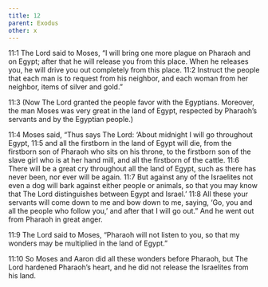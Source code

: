 ```yaml
---
title: 12
parent: Exodus
other: x
---
```


<a name="11:1">11:1</a> The Lord said to Moses, “I will bring one more plague on Pharaoh and on Egypt; after that he will release you from this place. When he releases you, he will drive you out completely from this place. <a name="11:2">11:2</a> Instruct the people that each man is to request from his neighbor, and each woman from her neighbor, items of silver and gold.”

<a name="11:3">11:3</a> (Now The Lord granted the people favor with the Egyptians. Moreover, the man Moses was very great in the land of Egypt, respected by Pharaoh’s servants and by the Egyptian people.)

<a name="11:4">11:4</a> Moses said, “Thus says The Lord: ‘About midnight I will go throughout Egypt, <a name="11:5">11:5</a> and all the firstborn in the land of Egypt will die, from the firstborn son of Pharaoh who sits on his throne, to the firstborn son of the slave girl who is at her hand mill, and all the firstborn of the cattle. <a name="11:6">11:6</a> There will be a great cry throughout all the land of Egypt, such as there has never been, nor ever will be again. <a name="11:7">11:7</a> But against any of the Israelites not even a dog will bark against either people or animals, so that you may know that The Lord distinguishes between Egypt and Israel.’ <a name="11:8">11:8</a> All these your servants will come down to me and bow down to me, saying, ‘Go, you and all the people who follow you,’ and after that I will go out.” And he went out from Pharaoh in great anger.

<a name="11:9">11:9</a> The Lord said to Moses, “Pharaoh will not listen to you, so that my wonders may be multiplied in the land of Egypt.”

<a name="11:10">11:10</a> So Moses and Aaron did all these wonders before Pharaoh, but The Lord hardened Pharaoh’s heart, and he did not release the Israelites from his land.